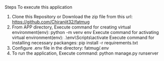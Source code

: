 Steps To execute this application

1. Clone this Repository or Download the zip file from this url: https://github.com/Chiranjit32/fatmug
2. From APP directory, 
        Execute command for creating virtual environment(env): python -m venv env
        Execute command for activating virtual environment(env): .\env\Scripts\activate
        Execute command for installing necessary packanges: pip install -r requirements.txt
3. Configure .env file in the directory: fatmug/.env
4. To run the application, Execute command: python manage.py runserver
